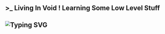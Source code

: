 ## >_ Living In Void ! Learning Some Low Level Stuff

## ![Typing SVG](https://cdn.discordapp.com/attachments/784445189996412959/1000804785953447956/unknown.png)
